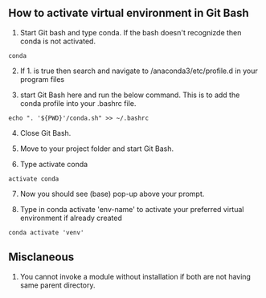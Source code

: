## How to activate virtual environment in Git Bash

1. Start Git bash and type conda. If the bash doesn't recognizde then conda is not activated.

```
conda
```
2. If 1. is true then search and navigate to /anaconda3/etc/profile.d in your program files

3. start Git Bash here and run the below command. This is to add the conda profile into your .bashrc file.

```
echo ". '${PWD}'/conda.sh" >> ~/.bashrc
```
4. Close Git Bash.

5. Move to your project folder and start Git Bash.

6. Type activate conda

```
activate conda
```
7. Now you should see (base) pop-up above your prompt.

8. Type in conda activate 'env-name' to activate your preferred virtual environment if already created

```
conda activate 'venv'
```
## Misclaneous

1. You cannot invoke a module without installation if both are not having same parent directory.

